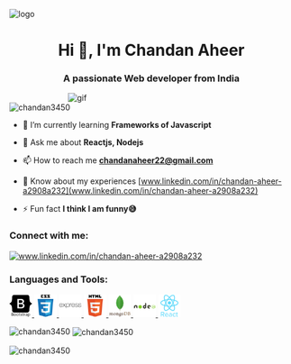 ![logo](https://github.com/chandan3450/chandan3450/blob/main/banner.jpg)
<h1 align="center">Hi 👋, I'm Chandan Aheer</h1>
<h3 align="center">A passionate Web developer from India</h3>

<img align="right" alt="gif" width="400" src="https://cdn.dribbble.com/users/1118376/screenshots/3604186/developer-dribbble.gif" >
<p align="left"> <img src="https://komarev.com/ghpvc/?username=chandan3450&label=Profile%20views&color=0e75b6&style=flat" alt="chandan3450" /> </p>

- 🌱 I’m currently learning **Frameworks of Javascript**

- 💬 Ask me about **Reactjs, Nodejs**

- 📫 How to reach me **chandanaheer22@gmail.com**

- 📄 Know about my experiences [www.linkedin.com/in/chandan-aheer-a2908a232](www.linkedin.com/in/chandan-aheer-a2908a232)

- ⚡ Fun fact **I think I am funny😅**

<h3 align="left">Connect with me:</h3>
<p align="left">
<a href="https://linkedin.com/in/www.linkedin.com/in/chandan-aheer-a2908a232" target="blank"><img align="center" src="https://raw.githubusercontent.com/rahuldkjain/github-profile-readme-generator/master/src/images/icons/Social/linked-in-alt.svg" alt="www.linkedin.com/in/chandan-aheer-a2908a232" height="30" width="40" /></a>
</p>

<h3 align="left">Languages and Tools:</h3>
<p align="left"> <a href="https://getbootstrap.com" target="_blank" rel="noreferrer"> <img src="https://raw.githubusercontent.com/devicons/devicon/master/icons/bootstrap/bootstrap-plain-wordmark.svg" alt="bootstrap" width="40" height="40"/> </a> <a href="https://www.w3schools.com/css/" target="_blank" rel="noreferrer"> <img src="https://raw.githubusercontent.com/devicons/devicon/master/icons/css3/css3-original-wordmark.svg" alt="css3" width="40" height="40"/> </a> <a href="https://expressjs.com" target="_blank" rel="noreferrer"> <img src="https://raw.githubusercontent.com/devicons/devicon/master/icons/express/express-original-wordmark.svg" alt="express" width="40" height="40"/> </a> <a href="https://www.w3.org/html/" target="_blank" rel="noreferrer"> <img src="https://raw.githubusercontent.com/devicons/devicon/master/icons/html5/html5-original-wordmark.svg" alt="html5" width="40" height="40"/> </a> <a href="https://www.mongodb.com/" target="_blank" rel="noreferrer"> <img src="https://raw.githubusercontent.com/devicons/devicon/master/icons/mongodb/mongodb-original-wordmark.svg" alt="mongodb" width="40" height="40"/> </a> <a href="https://nodejs.org" target="_blank" rel="noreferrer"> <img src="https://raw.githubusercontent.com/devicons/devicon/master/icons/nodejs/nodejs-original-wordmark.svg" alt="nodejs" width="40" height="40"/> </a> <a href="https://reactjs.org/" target="_blank" rel="noreferrer"> <img src="https://raw.githubusercontent.com/devicons/devicon/master/icons/react/react-original-wordmark.svg" alt="react" width="40" height="40"/> </a> </p>

<p><img align="left" src="https://github-readme-stats.vercel.app/api/top-langs?username=chandan3450&show_icons=true&locale=en&layout=compact" alt="chandan3450" /></p>

<p>&nbsp;<img align="center" src="https://github-readme-stats.vercel.app/api?username=chandan3450&show_icons=true&locale=en" alt="chandan3450" /></p>

<p><img align="center" src="https://github-readme-streak-stats.herokuapp.com/?user=chandan3450&" alt="chandan3450" /></p>
